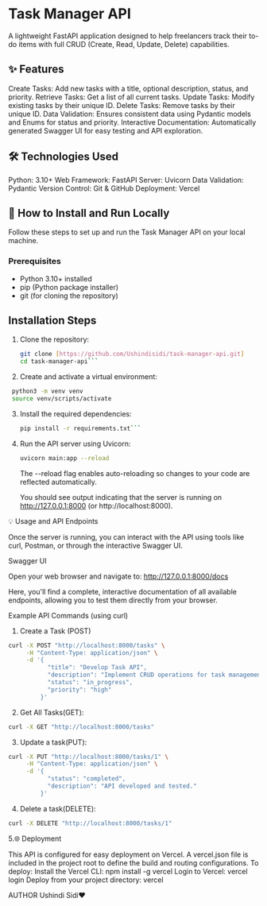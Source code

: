 # Task Manager API

A lightweight FastAPI application designed to help freelancers track their to-do items with full CRUD (Create, Read, Update, Delete) capabilities.



## ✨ Features

Create Tasks: Add new tasks with a title, optional description, status, and priority.
Retrieve Tasks: Get a list of all current tasks.
Update Tasks: Modify existing tasks by their unique ID.
Delete Tasks: Remove tasks by their unique ID.
Data Validation: Ensures consistent data using Pydantic models and Enums for status and priority.
Interactive Documentation: Automatically generated Swagger UI for easy testing and API exploration.



## 🛠 Technologies Used

Python: 3.10+
Web Framework: FastAPI
Server: Uvicorn
Data Validation: Pydantic
Version Control: Git & GitHub
Deployment: Vercel



## 🚀 How to Install and Run Locally

Follow these steps to set up and run the Task Manager API on your local machine.

### Prerequisites

* Python 3.10+ installed
* pip (Python package installer)
* git (for cloning the repository)

## Installation Steps

1.  Clone the repository:
    ```bash
    git clone [https://github.com/Ushindisidi/task-manager-api.git]
    cd task-manager-api```
    

2.  Create and activate a virtual environment:
   
   ```bash
    python3 -m venv venv
    source venv/scripts/activate
  ```
    
    

3.  Install the required dependencies:
    ```bash
    pip install -r requirements.txt```
    

4.  Run the API server using Uvicorn:
    ```bash
    uvicorn main:app --reload
    ```
    
    The --reload flag enables auto-reloading so changes to your code are reflected automatically.

    You should see output indicating that the server is running on http://127.0.0.1:8000 (or http://localhost:8000).



 💡 Usage and API Endpoints

Once the server is running, you can interact with the API using tools like curl, Postman, or through the interactive Swagger UI.

 Swagger UI

Open your web browser and navigate to:
http://127.0.0.1:8000/docs

Here, you'll find a complete, interactive documentation of all available endpoints, allowing you to test them directly from your browser.

 Example API Commands (using curl)

1. Create a Task (POST)

```bash
curl -X POST "http://localhost:8000/tasks" \
     -H "Content-Type: application/json" \
     -d '{
           "title": "Develop Task API",
           "description": "Implement CRUD operations for task management.",
           "status": "in_progress",
           "priority": "high"
         }'
```

 2. Get All Tasks(GET):
```bash
curl -X GET "http://localhost:8000/tasks"
```
3.   Update a task(PUT):

```bash
curl -X PUT "http://localhost:8000/tasks/1" \
     -H "Content-Type: application/json" \
     -d '{
           "status": "completed",
           "description": "API developed and tested."
         }'
```
4.  Delete a task(DELETE):

```bash
curl -X DELETE "http://localhost:8000/tasks/1"
```

5.🌐 Deployment

This API is configured for easy deployment on Vercel.
A vercel.json file is included in the project root to define the build and routing configurations.
To deploy:
  Install the Vercel CLI: npm install -g vercel
  Login to Vercel: vercel login
  Deploy from your project directory: vercel

AUTHOR
Ushindi Sidi❤
